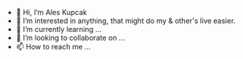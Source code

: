 - 👋 Hi, I’m Ales Kupcak
- 👀 I’m interested in anything, that might do my & other's live easier.
- 🌱 I’m currently learning ...
- 💞️ I’m looking to collaborate on ...
- 📫 How to reach me ...

<!---
akupcak/akupcak is a ✨ special ✨ repository because its `README.md` (this file) appears on your GitHub profile.
You can click the Preview link to take a look at your changes.
--->
